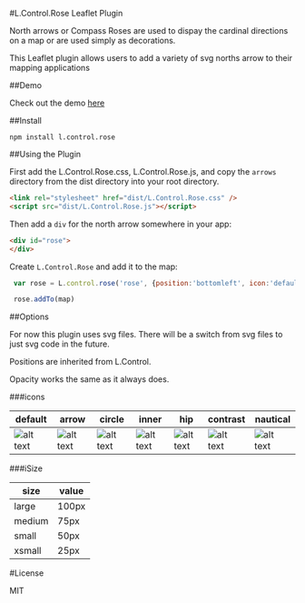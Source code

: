 #L.Control.Rose Leaflet Plugin

North arrows or Compass Roses are used to dispay the cardinal directions on a map or
are used simply as decorations.

This Leaflet plugin allows users to add a variety of svg norths arrow to their mapping applications

##Demo

Check out the demo [here](http://bradhamson.github.io/L.Control.Rose/#11/39.2846/-76.6200)

##Install

`npm install l.control.rose`

##Using the Plugin

First add the L.Control.Rose.css, L.Control.Rose.js, and copy the `arrows` 
directory from the dist directory into your root directory.

~~~~html
<link rel="stylesheet" href="dist/L.Control.Rose.css" />
<script src="dist/L.Control.Rose.js"></script>
~~~~

Then add a `div` for the north arrow somewhere in your app:

~~~~html
<div id="rose">
</div>
~~~~


 Create `L.Control.Rose` and add it to the map:

~~~~javascript
 var rose = L.control.rose('rose', {position:'bottomleft', icon:'default', iSize:'medium', opacity:0.8});

 rose.addTo(map)
~~~~


##Options

For now this plugin uses svg files. There will be a switch from svg files to just svg code in the future.

Positions are inherited from L.Control.

Opacity works the same as it always does.

[default]: https://raw.githubusercontent.com/bradhamson/L.Control.Rose/master/demo/default.png "default"
[arrow]: https://raw.githubusercontent.com/bradhamson/L.Control.Rose/master/demo/arrow.png "arrow"
[circle]: https://raw.githubusercontent.com/bradhamson/L.Control.Rose/master/demo/circle.png "circle"
[inner]: https://raw.githubusercontent.com/bradhamson/L.Control.Rose/master/demo/inner.png "inner"
[hip]: https://raw.githubusercontent.com/bradhamson/L.Control.Rose/master/demo/hip.png "hip"
[contrast]: https://raw.githubusercontent.com/bradhamson/L.Control.Rose/master/demo/contrast.png "contrast"
[nautical]: https://raw.githubusercontent.com/bradhamson/L.Control.Rose/master/demo/nautical.png "nautical"

###icons

| default              | arrow                    | circle              | inner               | hip              | contrast              | nautical              |
| -------------------- | ------------------------ | ------------------- | ------------------- | ---------------- | --------------------- | --------------------- |
| ![alt text][default] | ![alt text][arrow]       | ![alt text][circle] | ![alt text][inner]  | ![alt text][hip] | ![alt text][contrast] | ![alt text][nautical] |

###iSize

| size   | value |
| ------ | ----- |
| large  | 100px |
| medium | 75px  |
| small  | 50px  |
| xsmall | 25px  |


#License

MIT